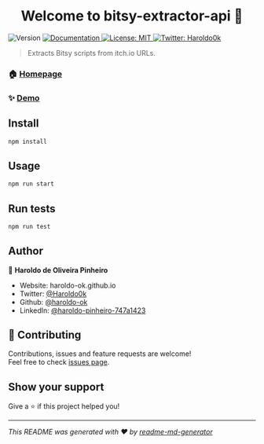 <h1 align="center">Welcome to bitsy-extractor-api 👋</h1>
<p>
  <img alt="Version" src="https://img.shields.io/badge/version-0.0.1-blue.svg?cacheSeconds=2592000" />
  <a href="https://github.com/haroldo-ok/bitsy-extractor-api" target="_blank">
    <img alt="Documentation" src="https://img.shields.io/badge/documentation-yes-brightgreen.svg" />
  </a>
  <a href="#" target="_blank">
    <img alt="License: MIT" src="https://img.shields.io/badge/License-MIT-yellow.svg" />
  </a>
  <a href="https://twitter.com/Haroldo0k" target="_blank">
    <img alt="Twitter: Haroldo0k" src="https://img.shields.io/twitter/follow/Haroldo0k.svg?style=social" />
  </a>
</p>

> Extracts Bitsy scripts from itch.io URLs.

### 🏠 [Homepage](https://github.com/haroldo-ok/bitsy-extractor-api)

### ✨ [Demo](https://github.com/haroldo-ok/bitsy-extractor-api)

## Install

```sh
npm install
```

## Usage

```sh
npm run start
```

## Run tests

```sh
npm run test
```

## Author

👤 **Haroldo de Oliveira Pinheiro**

* Website: haroldo-ok.github.io
* Twitter: [@Haroldo0k](https://twitter.com/Haroldo0k)
* Github: [@haroldo-ok](https://github.com/haroldo-ok)
* LinkedIn: [@haroldo-pinheiro-747a1423](https://linkedin.com/in/haroldo-pinheiro-747a1423)

## 🤝 Contributing

Contributions, issues and feature requests are welcome!<br />Feel free to check [issues page](https://github.com/haroldo-ok/bitsy-extractor-api). 

## Show your support

Give a ⭐️ if this project helped you!

***
_This README was generated with ❤️ by [readme-md-generator](https://github.com/kefranabg/readme-md-generator)_